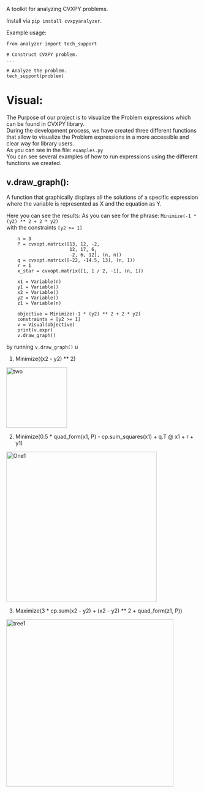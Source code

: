 A toolkit for analyzing CVXPY problems.

Install via ``pip install cvxpyanalyzer``.

Example usage:
```
from analyzer import tech_support

# Construct CVXPY problem.
...

# Analyze the problem.
tech_support(problem)
```


# Visual:
The Purpose of our project is to visualize the Problem expressions which can be found in CVXPY library. <br /> 
During the development process, we have created three different functions that allow to visualize the Problem expressions in a more accessible and clear way for library users. <br />
As you can see in the file:  ``examples.py`` <br />
You can see several examples of how to run expressions using the different functions we created.

## v.draw_graph():
A function that graphically displays all the solutions of a specific expression where the variable is represented as X and the equation as Y.

Here you can see the results:
As you can see for the phrase: `Minimize(-1 * (y2) ** 2 + 2 * y2)` <br />
with the constraints `[y2 >= 1]` <br />

```
    n = 3
    P = cvxopt.matrix([13, 12, -2,
                       12, 17, 6,
                       -2, 6, 12], (n, n))
    q = cvxopt.matrix([-22, -14.5, 13], (n, 1))
    r = 1
    x_star = cvxopt.matrix([1, 1 / 2, -1], (n, 1))

    x1 = Variable(n)
    y1 = Variable()
    x2 = Variable()
    y2 = Variable()
    z1 = Variable(n)

    objective = Minimize(-1 * (y2) ** 2 + 2 * y2)
    constraints = [y2 >= 1]
    v = Visual(objective)
    print(v.expr)
    v.draw_graph()
```
by running `v.draw_graph()` u

1. Minimize((x2 - y2) ** 2)

<img width="158" alt="two" src="https://user-images.githubusercontent.com/93201414/224012647-01a514f1-dbfc-4aad-97bb-25d76964750f.PNG">

2. Minimize(0.5 * quad_form(x1, P) - cp.sum_squares(x1) + q.T @ x1 + r + y1)

<img width="392" alt="One1" src="https://user-images.githubusercontent.com/93201414/224955840-f8e2bebe-2035-4f0d-81d3-1b2b714bef01.png">

3. Maximize(3 * cp.sum(x2 - y2) + (x2 - y2) ** 2 + quad_form(z1, P))

<img width="436" alt="tree1" src="https://user-images.githubusercontent.com/93201414/224955914-73524744-96e6-49a5-9153-11c7d5eb7219.png">
